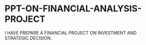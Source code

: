 # PPT-ON-FINANCIAL-ANALYSIS-PROJECT
I HAVE PREPARE A FINANCIAL PROJECT ON INVESTMENT AND STRATEGIC DECISION.
